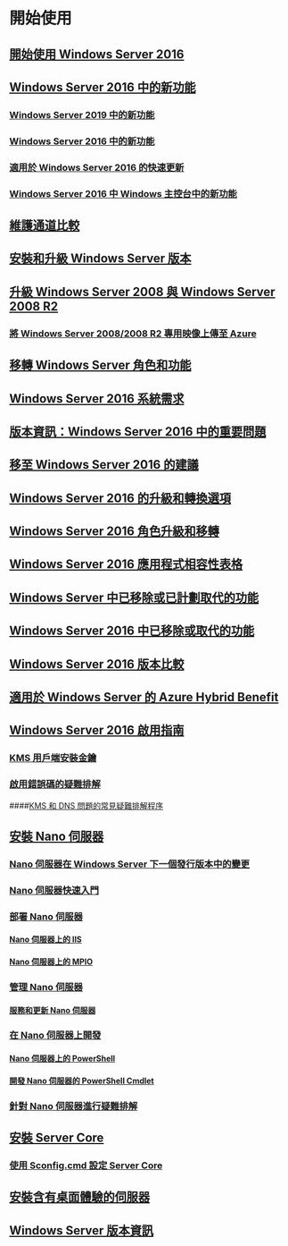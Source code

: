 # 開始使用
## [開始使用 Windows Server 2016](Server-Basics.md)
## [Windows Server 2016 中的新功能](whats-new-in-windows-server.md)
### [Windows Server 2019 中的新功能](../get-started-19/whats-new-19.md)
### [Windows Server 2016 中的新功能](whats-new-in-windows-server-2016.md)
### [適用於 Windows Server 2016 的快速更新](express-updates.md)
### [Windows Server 2016 中 Windows 主控台中的新功能](whats-new-in-console.md)
## [維護通道比較](..\get-started-19\servicing-channels-19.md)
## [安裝和升級 Windows Server 版本](Installation-and-Upgrade.md)
## [升級 Windows Server 2008 與 Windows Server 2008 R2](modernize-windows-server-2008.md)
### [將 Windows Server 2008/2008 R2 專用映像上傳至 Azure](uploading-specialized-WS08-image-to-azure.md)
## [移轉 Windows Server 角色和功能](Migrate-Roles-and-Features.md)
## [Windows Server 2016 系統需求](System-Requirements.md)
## [版本資訊：Windows Server 2016 中的重要問題](Windows-Server-2016-GA-Release-Notes.md)
## [移至 Windows Server 2016 的建議](Recommendations-moving-to-Server2016.md)
## [Windows Server 2016 的升級和轉換選項](Supported-Upgrade-paths.md)
## [Windows Server 2016 角色升級和移轉](Server-Role-Upgradeability-Table.md)
## [Windows Server 2016 應用程式相容性表格](Server-Application-compatibility.md)
## [Windows Server 中已移除或已計劃取代的功能](../get-started-19/removed-features.md)
## [Windows Server 2016 中已移除或取代的功能](Deprecated-Features.md)
## [Windows Server 2016 版本比較](2016-Edition-Comparison.md)
## [適用於 Windows Server 的 Azure Hybrid Benefit](azure-hybrid-benefit.md)
## [Windows Server 2016 啟用指南](Server-2016-activation.md)
### [KMS 用戶端安裝金鑰](KMSclientkeys.md)
### [啟用錯誤碼的疑難排解](activation-error-codes.md)
####[KMS 和 DNS 問題的常見疑難排解程序](common-troubleshooting-procedures-kms-dns.md)
## [安裝 Nano 伺服器](Getting-started-with-Nano-Server.md)
### [Nano 伺服器在 Windows Server 下一個發行版本中的變更](nano-in-semi-annual-channel.md)
### [Nano 伺服器快速入門](Nano-Server-Quick-start.md)
### [部署 Nano 伺服器](Deploy-Nano-Server.md)
#### [Nano 伺服器上的 IIS](IIS-on-Nano-Server.md)
#### [Nano 伺服器上的 MPIO](MPIO-on-Nano-Server.md)
### [管理 Nano 伺服器](Manage-Nano-Server.md)
#### [服務和更新 Nano 伺服器](Update-Nano-Server.md)
### [在 Nano 伺服器上開發](Developing-on-Nano-Server.md)
#### [Nano 伺服器上的 PowerShell](powershell-on-Nano-Server.md)
#### [開發 Nano 伺服器的 PowerShell Cmdlet](Developing-powershell-Cmdlets-for-Nano-Server.md)
### [針對 Nano 伺服器進行疑難排解](Troubleshooting-Nano-Server.md)
## [安裝 Server Core](Getting-started-with-Server-Core.md)
### [使用 Sconfig.cmd 設定 Server Core](Sconfig-on-WS2016.md)
## [安裝含有桌面體驗的伺服器](Getting-started-with-Server-with-Desktop-Experience.md)
## [Windows Server 版本資訊](windows-server-release-info.md)
